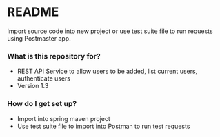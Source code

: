 # README #

Import source code into new project or use test suite file to run requests using Postmaster app.

### What is this repository for? ###

* REST API Service to allow users to be added, list current users, authenticate users
* Version 1.3


### How do I get set up? ###

* Import into spring maven project
* Use test suite file to import into Postman to run test requests


